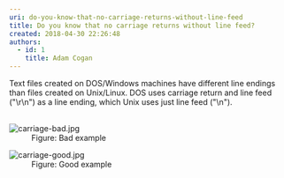 ```yaml
---
uri: do-you-know-that-no-carriage-returns-without-line-feed
title: Do you know that no carriage returns without line feed?
created: 2018-04-30 22:26:48
authors:
  - id: 1
    title: Adam Cogan
---
```





<span class='intro'> Text files created on DOS/Windows machines have different line endings than files created on Unix/Linux. DOS uses carriage return and line feed (&quot;\r\n&quot;) as a line ending, which Unix uses just line feed (&quot;\n&quot;).<br>​​<br> </span>

<dl class="badImage"><dt>​<img src="/PublishingImages/carriage-bad.jpg" alt="carriage-bad.jpg" /></dt><dd>Figure&#58; Bad example</dd></dl><dl class="goodImage"><dt> ​
      <img src="/PublishingImages/carriage-good.jpg" alt="carriage-good.jpg" /> 
   </dt><dd>Figure&#58; Good example​<span style="color&#58;#444444;">​</span></dd></dl>


